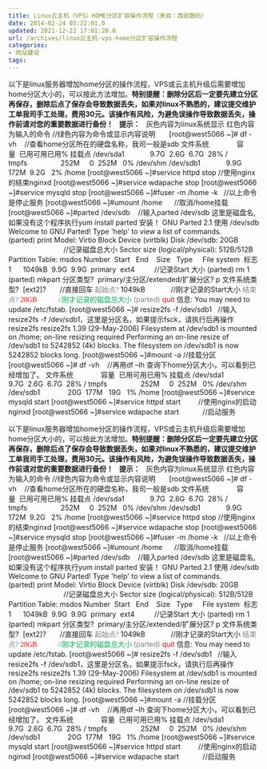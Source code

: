 ```yaml
---
title: Linux云主机（VPS）HOME分区扩容操作流程（来自：西部数码）
date: 2014-02-24 05:22:01.0
updated: 2021-12-22 17:01:20.0
url: /archives/linux云主机-vps-home分区扩容操作流程
categories: 
- 网站建设
tags: 
---
```


以下是linux服务器增加home分区的操作流程，VPS或云主机升级后需要增加home分区大小的，可以按此方法增加。<strong>特别提醒：删除分区后一定要先建立分区再保存，删除后点了保存会导致数据丢失，如果对</strong><strong>linux</strong><strong>不熟悉的，建议提交维护工单我司手工处理，费用30</strong><strong>元。<strong>该操作有风险，为避免误操作导致数据丢失，操作前请对您的重要数据进行备份！</strong></strong>
&nbsp;
<strong>提示：</strong>
&nbsp;
灰色内容为linux系统显示
红色内容为输入的命令
//绿色内容为命令或显示内容说明
&nbsp;
&nbsp;
&nbsp;
[root@west5066 ~]# df -vh    //查看home分区所在的硬盘名称，我司一般是sdb
文件系统              容量  已用可用已用% 挂载点
/dev/sda1             9.7G  2.6G  6.7G  28% /
tmpfs                 252M     0  252M   0% /dev/shm
/dev/sdb1             9.9G  172M  9.2G   2% /home
[root@west5066 ~]#service httpd stop //使用nginx的结束nginxd
[root@west5066 ~]#service wdapache stop
[root@west5066 ~]#service mysqld stop
[root@west5066 ~]#fuser -m /home -k   //以上命令是停止服务
[root@west5066 ~]#umount /home      //取消/home挂载
[root@west5066 ~]#parted /dev/sdb    //输入parted /dev/sdb 这里是磁盘名,如果没有这个程序执行yum install parted 安装！
GNU Parted 2.1
使用 /dev/sdb
Welcome to GNU Parted! Type 'help' to view a list of commands.
(parted) print
Model: Virtio Block Device (virtblk)
Disk /dev/sdb: 20GB                                       //记录磁盘总大小
Sector size (logical/physical): 512B/512B
Partition Table: msdos
Number  Start   End    Size   Type     File system  标志
1      1049kB  9.9G  9.9G  primary  ext4          //记录Start 大小
(parted) rm 1
&nbsp;
(parted) mkpart
分区类型?  primary/主分区/extended/扩展分区? p
文件系统类型?  [ext2]?       //直接回车
<span style="color: #808080; font-family: Calibri;">起始点? </span>1049kB             //刚才记录的Start大小
<span style="color: #808080; font-family: Calibri;">结束点? </span><span style="color: #ff0000; font-family: Calibri;">20GB            </span><span style="color: #00b050; font-family: Calibri;">//刚才记录的磁盘总大小
</span><span style="color: #808080;">(parted) </span><span style="color: #ff0000;">quit
</span>信息: You may need to update /etc/fstab.
[root@west5066 ~]# resize2fs -f /dev/sdb1   //输入resize2fs -f /dev/sdb1，这里是分区名，如果提示fsck，请执行后再操作resize2fs
resize2fs 1.39 (29-May-2006)
Filesystem at /dev/sdb1 is mounted on /home; on-line resizing required
Performing an on-line resize of /dev/sdb1 to 5242852 (4k) blocks.
The filesystem on /dev/sdb1 is now 5242852 blocks long.
[root@west5066 ~]#mount -a //挂载分区
[root@west5066 ~]# df -vh    //再用df –lh 查询下home分区大小，可以看到已经增加了。
文件系统              容量  已用可用已用% 挂载点
/dev/sda1             9.7G  2.6G  6.7G  28% /
tmpfs                 252M     0  252M   0% /dev/shm
/dev/sdb1              20G  177M   19G   1% /home
[root@west5066 ~]#service mysqld start
[root@west5066 ~]#service httpd start         //使用nginx的启动nginxd
[root@west5066 ~]#service wdapache start            //启动服务
<div></div>
<div>
以下是linux服务器增加home分区的操作流程，VPS或云主机升级后需要增加home分区大小的，可以按此方法增加。<strong>特别提醒：删除分区后一定要先建立分区再保存，删除后点了保存会导致数据丢失，如果对</strong><strong>linux</strong><strong>不熟悉的，建议提交维护工单我司手工处理，费用30</strong><strong>元。<strong>该操作有风险，为避免误操作导致数据丢失，操作前请对您的重要数据进行备份！</strong></strong>
&nbsp;
<strong>提示：</strong>
&nbsp;
灰色内容为linux系统显示
红色内容为输入的命令
//绿色内容为命令或显示内容说明
&nbsp;
&nbsp;
&nbsp;
[root@west5066 ~]# df -vh    //查看home分区所在的硬盘名称，我司一般是sdb
文件系统              容量  已用可用已用% 挂载点
/dev/sda1             9.7G  2.6G  6.7G  28% /
tmpfs                 252M     0  252M   0% /dev/shm
/dev/sdb1             9.9G  172M  9.2G   2% /home
[root@west5066 ~]#service httpd stop //使用nginx的结束nginxd
[root@west5066 ~]#service wdapache stop
[root@west5066 ~]#service mysqld stop
[root@west5066 ~]#fuser -m /home -k   //以上命令是停止服务
[root@west5066 ~]#umount /home      //取消/home挂载
[root@west5066 ~]#parted /dev/sdb    //输入parted /dev/sdb 这里是磁盘名,如果没有这个程序执行yum install parted 安装！
GNU Parted 2.1
使用 /dev/sdb
Welcome to GNU Parted! Type 'help' to view a list of commands.
(parted) print
Model: Virtio Block Device (virtblk)
Disk /dev/sdb: 20GB                                       //记录磁盘总大小
Sector size (logical/physical): 512B/512B
Partition Table: msdos
Number  Start   End    Size   Type     File system  标志
1      1049kB  9.9G  9.9G  primary  ext4          //记录Start 大小
(parted) rm 1
&nbsp;
(parted) mkpart
分区类型?  primary/主分区/extended/扩展分区? p
文件系统类型?  [ext2]?       //直接回车
<span style="color: #808080; font-family: Calibri;">起始点? </span>1049kB             //刚才记录的Start大小
<span style="color: #808080; font-family: Calibri;">结束点? </span><span style="color: #ff0000; font-family: Calibri;">20GB            </span><span style="color: #00b050; font-family: Calibri;">//刚才记录的磁盘总大小
</span><span style="color: #808080;">(parted) </span><span style="color: #ff0000;">quit
</span>信息: You may need to update /etc/fstab.
[root@west5066 ~]# resize2fs -f /dev/sdb1   //输入resize2fs -f /dev/sdb1，这里是分区名，如果提示fsck，请执行后再操作resize2fs
resize2fs 1.39 (29-May-2006)
Filesystem at /dev/sdb1 is mounted on /home; on-line resizing required
Performing an on-line resize of /dev/sdb1 to 5242852 (4k) blocks.
The filesystem on /dev/sdb1 is now 5242852 blocks long.
[root@west5066 ~]#mount -a //挂载分区
[root@west5066 ~]# df -vh    //再用df –lh 查询下home分区大小，可以看到已经增加了。
文件系统              容量  已用可用已用% 挂载点
/dev/sda1             9.7G  2.6G  6.7G  28% /
tmpfs                 252M     0  252M   0% /dev/shm
/dev/sdb1              20G  177M   19G   1% /home
[root@west5066 ~]#service mysqld start
[root@west5066 ~]#service httpd start         //使用nginx的启动nginxd
[root@west5066 ~]#service wdapache start            //启动服务
<div></div>
<div></div>
</div>